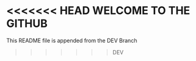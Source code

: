 <<<<<<< HEAD
WELCOME TO THE GITHUB
=======
This README file is appended from the DEV Branch
>>>>>>> DEV
